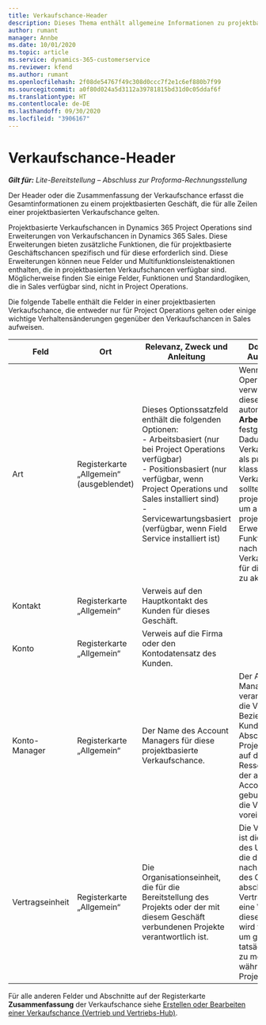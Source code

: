 ```yaml
---
title: Verkaufschance-Header
description: Dieses Thema enthält allgemeine Informationen zu projektbasierten Deals und den projektbasierten Verkaufschancenpositionen.
author: rumant
manager: Annbe
ms.date: 10/01/2020
ms.topic: article
ms.service: dynamics-365-customerservice
ms.reviewer: kfend
ms.author: rumant
ms.openlocfilehash: 2f08de54767f49c308d0ccc7f2e1c6ef880b7f99
ms.sourcegitcommit: a0f80d024a5d3112a39781815bd31d0c05ddaf6f
ms.translationtype: HT
ms.contentlocale: de-DE
ms.lasthandoff: 09/30/2020
ms.locfileid: "3906167"
---
```

# <a name="opportunity-header"></a>Verkaufschance-Header

_**Gilt für:** Lite-Bereitstellung – Abschluss zur Proforma-Rechnungsstellung_

Der Header oder die Zusammenfassung der Verkaufschance erfasst die Gesamtinformationen zu einem projektbasierten Geschäft, die für alle Zeilen einer projektbasierten Verkaufschance gelten.

Projektbasierte Verkaufschancen in Dynamics 365 Project Operations sind Erweiterungen von Verkaufschancen in Dynamics 365 Sales. Diese Erweiterungen bieten zusätzliche Funktionen, die für projektbasierte Geschäftschancen spezifisch und für diese erforderlich sind. Diese Erweiterungen können neue Felder und Multifunktionsleistenaktionen enthalten, die in projektbasierten Verkaufschancen verfügbar sind. Möglicherweise finden Sie einige Felder, Funktionen und Standardlogiken, die in Sales verfügbar sind, nicht in Project Operations.

Die folgende Tabelle enthält die Felder in einer projektbasierten Verkaufschance, die entweder nur für Project Operations gelten oder einige wichtige Verhaltensänderungen gegenüber den Verkaufschancen in Sales aufweisen.

| **Feld** | **Ort** | **Relevanz, Zweck und Anleitung** | **Downstream-Auswirkungen** |
| --- | --- | --- | --- |
| Art | Registerkarte „Allgemein“ (ausgeblendet) | Dieses Optionssatzfeld enthält die folgenden Optionen:</br>- Arbeitsbasiert (nur bei Project Operations verfügbar)</br>- Positionsbasiert (nur verfügbar, wenn Project Operations und Sales installiert sind)</br>- Servicewartungsbasiert (verfügbar, wenn Field Service installiert ist) | Wenn Sie Project Operations verwenden, wird dieser Feldwert automatisch auf **Arbeitsbasiert** festgelegt. Dadurch wird die Verkaufschance als projektbasiert klassifiziert. Eine Verkaufschance sollte projektbasiert sein, um alle projektspezifischen Erweiterungen und Funktionen im nachgelagerten Verkaufsprozess für dieses Geschäft zu aktivieren. |
| Kontakt | Registerkarte „Allgemein“ | Verweis auf den Hauptkontakt des Kunden für dieses Geschäft. | |
| Konto | Registerkarte „Allgemein“ | Verweis auf die Firma oder den Kontodatensatz des Kunden. | |
| Konto-Manager | Registerkarte „Allgemein“ | Der Name des Account Managers für diese projektbasierte Verkaufschance. | Der Account Manager ist verantwortlich für die Verwaltung der Beziehung zum Kunden bis zum Abschluss dieses Projekts. Basierend auf dem buchbaren Ressourceneintrag, der an den Account Manager gebunden ist, ist die Vertragseinheit voreingestellt. |
| Vertragseinheit | Registerkarte „Allgemein“ | Die Organisationseinheit, die für die Bereitstellung des Projekts oder der mit diesem Geschäft verbundenen Projekte verantwortlich ist. | Die Vertragseinheit ist die Abteilung des Unternehmens, die die Projekte nach Abschluss des Geschäfts abschließt. Jede Vertragseinheit hat eine Währung, und diese Währung wird verwendet, um geschätzte und tatsächliche Kosten zu melden, die während des Projekts anfallen. |

Für alle anderen Felder und Abschnitte auf der Registerkarte **Zusammenfassung** der Verkaufschance siehe [Erstellen oder Bearbeiten einer Verkaufschance (Vertrieb und Vertriebs-Hub)](https://docs.microsoft.com/dynamics365/sales-enterprise/create-edit-opportunity-sales).

